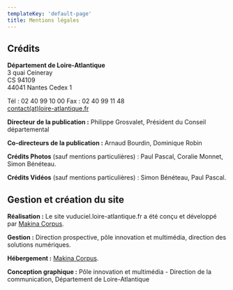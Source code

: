 ```yaml
---
templateKey: 'default-page'
title: Mentions légales
---
```

## Crédits

**Département de Loire-Atlantique**  
3 quai Ceineray  
CS 94109  
44041 Nantes Cedex 1

Tél : 02 40 99 10 00 
Fax : 02 40 99 11 48  
[contact(at)loire-atlantique.fr](mailto:contact@loire-atlantique.fr)

**Directeur de la publication :**
Philippe Grosvalet, Président du Conseil départemental

**Co-directeurs de la publication :**
Arnaud Bourdin, Dominique Robin

**Crédits Photos** (sauf mentions particulières) :
Paul Pascal, Coralie Monnet, Simon Bénéteau.

**Crédits Vidéos** (sauf mentions particulières) :
Simon Bénéteau, Paul Pascal.

## Gestion et création du site

**Réalisation :**
Le site vuduciel.loire-atlantique.fr a été conçu et développé par [Makina Corpus](http://www.makina-corpus.com/).

**Gestion :**
Direction prospective, pôle innovation et multimédia, direction des solutions numériques.

**Hébergement :**
[Makina Corpus](http://www.makina-corpus.com/).

**Conception graphique :**
Pôle innovation et multimédia - Direction de la communication, Département de Loire-Atlantique
